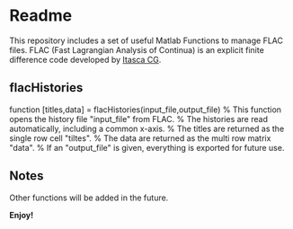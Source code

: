 # Readme
This repository includes a set of useful Matlab Functions to manage FLAC files. FLAC (Fast Lagrangian Analysis of Continua) is an explicit finite difference code developed by [Itasca CG](https://www.itascacg.com/).

## flacHistories

function [titles,data] = flacHistories(input_file,output_file)
% This function opens the history file "input_file" from FLAC.
% The histories are read automatically, including a common x-axis.
% The titles are returned as the single row cell "tiltes".
% The data are returned as the multi row matrix "data".
% If an "output_file" is given, everything is exported for future use.

## Notes

Other functions will be added in the future.

**Enjoy!**
